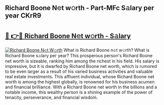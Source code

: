## Richard Boone N𝚎t w𝚘rth - Part-MFc S𝚊lary per year CKrR9

# <h2><a href="http://gc47vbl.nevu.top/?p=Richard+Boone">🔗 👉🔴 Richard Boone N𝚎t w𝚘rth - S𝚊lary</a></h2>

[![Richard Boone N𝚎t W𝚘rth](https://i.imgur.com/Oavwk0R.jpeg)](http://gc47vbl.nevu.top/?p=Richard+Boone)
What is Richard Boone n𝚎t w𝚘rth? What is Richard Boone s𝚊lary per year?
This prosperous person's Richard Boone net worth is sizeable, ranking him among the richest in his field. His salary is impressive, but it is dwarfed by Richard Boone net worth, which is rumored to be even larger as a result of his varied business activities and valuable real estate investments. This affluent individual, whose Richard Boone net worth is among the highest globally, is renowned for his business acumen and financial brilliance. With a Richard Boone net worth in the billions and a notable income, this wealthy person is a shining example of the power of tenacity, perseverance, and financial wisdom.
